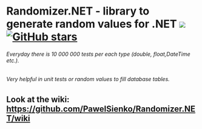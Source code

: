 # Randomizer.NET - library to generate random values for .NET  <a href="http://teamcity/viewType.html?buildTypeId=btN&guest=1"><img src="http://13.92.184.77:86/app/rest/builds/buildType:(id:Randomizer_Build)/statusIcon"/></a>[![GitHub stars](https://img.shields.io/github/stars/PawelSienko/Randomizer.NET.svg)](https://github.com/PawelSienko/Randomizer.NET/stargazers)
###### Everyday  there is  10 000 000  tests per each type (double, float,DateTime etc.).
###### Very helpful in unit tests or random values to fill database tables.

## Look at the wiki: https://github.com/PawelSienko/Randomizer.NET/wiki

